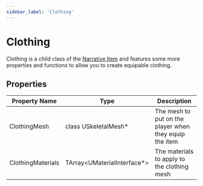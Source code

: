 ```yaml
---
sidebar_label: 'Clothing'
---
```


# Clothing

Clothing is a child class of the [Narrative Item](../index.md) and features some more properties and functions to allow you to create equipable clothing.

## Properties

| Property Name     | Type                          | Description                                            |
|-------------------|-------------------------------|--------------------------------------------------------|
| ClothingMesh      | class USkeletalMesh*          | The mesh to put on the player when they equip the item |
| ClothingMaterials | TArray\<UMaterialInterface*\> | The materials to apply to the clothing mesh            |